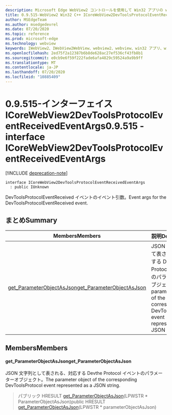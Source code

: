 ```yaml
---
description: Microsoft Edge WebView2 コントロールを使用して Win32 アプリの web コンテンツをホストする
title: 0.9.515-WebView2 Win32 C++ ICoreWebView2DevToolsProtocolEventReceivedEventArgs
author: MSEdgeTeam
ms.author: msedgedevrel
ms.date: 07/20/2020
ms.topic: reference
ms.prod: microsoft-edge
ms.technology: webview
keywords: IWebView2、IWebView2WebView、webview2、webview、win32 アプリ、win32、edge、ICoreWebView2、ICoreWebView2Controller、browser control、edge html
ms.openlocfilehash: 2ed75f2a12387b6b8de628ac27ef536cf43fb8b1
ms.sourcegitcommit: e0cb9e6f59f222fade6afa4829c59524a9a9b9ff
ms.translationtype: MT
ms.contentlocale: ja-JP
ms.lasthandoff: 07/20/2020
ms.locfileid: "10885409"
---
```

# <span data-ttu-id="d9a30-104">0.9.515-インターフェイス ICoreWebView2DevToolsProtocolEventReceivedEventArgs</span><span class="sxs-lookup"><span data-stu-id="d9a30-104">0.9.515 - interface ICoreWebView2DevToolsProtocolEventReceivedEventArgs</span></span> 

[!INCLUDE [deprecation-note](../../includes/deprecation-note.md)]

```
interface ICoreWebView2DevToolsProtocolEventReceivedEventArgs
  : public IUnknown
```

<span data-ttu-id="d9a30-105">DevToolsProtocolEventReceived イベントのイベント引数。</span><span class="sxs-lookup"><span data-stu-id="d9a30-105">Event args for the DevToolsProtocolEventReceived event.</span></span>

## <span data-ttu-id="d9a30-106">まとめ</span><span class="sxs-lookup"><span data-stu-id="d9a30-106">Summary</span></span>

 <span data-ttu-id="d9a30-107">Members</span><span class="sxs-lookup"><span data-stu-id="d9a30-107">Members</span></span>                        | <span data-ttu-id="d9a30-108">説明</span><span class="sxs-lookup"><span data-stu-id="d9a30-108">Descriptions</span></span>
--------------------------------|---------------------------------------------
[<span data-ttu-id="d9a30-109">get_ParameterObjectAsJson</span><span class="sxs-lookup"><span data-stu-id="d9a30-109">get_ParameterObjectAsJson</span></span>](#get_parameterobjectasjson) | <span data-ttu-id="d9a30-110">JSON 文字列として表される、対応する Devthe Protocol イベントのパラメーターオブジェクト。</span><span class="sxs-lookup"><span data-stu-id="d9a30-110">The parameter object of the corresponding DevToolsProtocol event represented as a JSON string.</span></span>

## <span data-ttu-id="d9a30-111">Members</span><span class="sxs-lookup"><span data-stu-id="d9a30-111">Members</span></span>

#### <span data-ttu-id="d9a30-112">get_ParameterObjectAsJson</span><span class="sxs-lookup"><span data-stu-id="d9a30-112">get_ParameterObjectAsJson</span></span> 

<span data-ttu-id="d9a30-113">JSON 文字列として表される、対応する Devthe Protocol イベントのパラメーターオブジェクト。</span><span class="sxs-lookup"><span data-stu-id="d9a30-113">The parameter object of the corresponding DevToolsProtocol event represented as a JSON string.</span></span>

> <span data-ttu-id="d9a30-114">パブリック HRESULT [get_ParameterObjectAsJson](#get_parameterobjectasjson)(LPWSTR \* ParameterObjectAsJson)</span><span class="sxs-lookup"><span data-stu-id="d9a30-114">public HRESULT [get_ParameterObjectAsJson](#get_parameterobjectasjson)(LPWSTR \* parameterObjectAsJson)</span></span>

